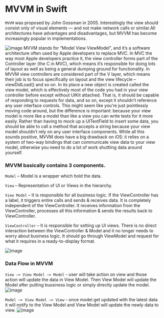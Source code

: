 # MVVM in Swift

`MVVM` was proposed by John Gossman in 2005. Interestingly the view should consist only of visual elements — and not make network calls or similar.All architectures have advantages and disadvantages, but MVVM has become increasingly popular in implementations.

<img src='https://github.com/MityaKimchanskii/Spotify_API_And_Swift_Library/blob/main/MVVMExample/img/2.png' title='image' width='' alt='image' />
MVVM stands for “Model View ViewModel”, and it’s a software architecture often used by Apple developers to replace MVC. In MVC the way most Apple developers practice it, the view controller forms part of the Controller layer (the C in MVC), which means it’s responsible for doing lots of layout as well as being a general dumping ground for functionality. In MVVM view controllers are considered part of the V layer, which means their job is to focus specifically on layout and the view lifecycle – viewDidLoad() and so on. In its place a new object is created called the view model, which is effectively most of the code you had in your view controller before except without UIKit attached. That is, it should be capable of responding to requests for data, and so on, except it shouldn’t reference any user interface controls. This might seem like you’re just pointlessly moving code around, but the difference is important: because your view model is more like a model than like a view you can write tests for it more easily. Rather than having to mock up a UITextField to insert some data, you should be able to call a method that accepts a string because your view model shouldn’t rely on any user interface components. While all this sounds positive, MVVM does have a big drawback on iOS: it relies on a system of two-way bindings that can communicate view data to your view model, otherwise you need to do a lot of work shuttling data around yourself.

### MVVM basically contains 3 components.

`Model` – Model is a wrapper which hold the data.

`View` – Representation of UI or Views in the hierarchy.

`View Model` –  It is responsible for all business logic. If the ViewController has a label, it triggers entire calls and sends & receives data. It is completely independent of the ViewController. It receives information from the ViewController, processes all this information & sends the results back to ViewController.

`ViewController` – It is responsible for setting up UI views. There is no direct interaction between the ViewController & Model and it no longer needs to worry about business logic. It should go through ViewModel and request for what it requires in a ready-to-display format.

<img src='https://github.com/MityaKimchanskii/Spotify_API_And_Swift_Library/blob/main/MVVMExample/img/1.png' title='image' width='' alt='image' />


### Data Flow in MVVM
`View –> View Model –> Model` - user will take action on view and those action will update the data in View Model. Then View Model will update the Model after putting bussiness logic or simply directly update the model.
<img src='https://github.com/MityaKimchanskii/Spotify_API_And_Swift_Library/blob/main/MVVMExample/img/3.png' title='image' width='' alt='image' />

`Model –> View Model –> View` - once model get updated with the latest data it will notify to the View Model and View Model will update the newly data to view.
<img src='https://github.com/MityaKimchanskii/Spotify_API_And_Swift_Library/blob/main/MVVMExample/img/4.png' title='image' width='' alt='image' />
